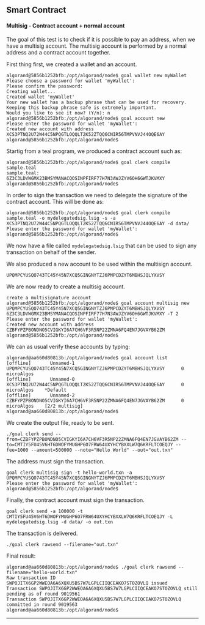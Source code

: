 ## Smart Contract

#### Multisig - Contract account + normal account

The goal of this test is to check if it is possible to pay an address, when we have a multisig account.
The multisig account is performed by a normal address and a contract account together.

First thing first, we created a wallet and an account.

```
algorand@5856b1252bfb:/opt/algorand/node$ goal wallet new myWallet
Please choose a password for wallet 'myWallet':
Please confirm the password:
Creating wallet...
Created wallet 'myWallet'
Your new wallet has a backup phrase that can be used for recovery.
Keeping this backup phrase safe is extremely important.
Would you like to see it now? (Y/n): n
algorand@5856b1252bfb:/opt/algorand/node$ goal account new
Please enter the password for wallet 'myWallet':
Created new account with address XCS3PTNQ2U72W44C5NPQGTLOQQLT2K52ZTQQ6CNIR56TMPVNVJ44OQE6AY
algorand@5856b1252bfb:/opt/algorand/node$
```

Startig from a teal program, we produced a contract account such as:

```
algorand@5856b1252bfb:/opt/algorand/node$ goal clerk compile sample.teal
sample.teal: 6Z3C3LDVWGMX23BMSYMANACQOSINPFIRF77H7N3AWJZYV6OH6GWTJKVMXY
algorand@5856b1252bfb:/opt/algorand/node$
```

In order to sign the transaction we need to delegate the signature of the contract account. This will be done as:

```
algorand@5856b1252bfb:/opt/algorand/node$ goal clerk compile sample.teal -o mydelegatedsig.lsig -s -a XCS3PTNQ2U72W44C5NPQGTLOQQLT2K52ZTQQ6CNIR56TMPVNVJ44OQE6AY -d data/
Please enter the password for wallet 'myWallet':
algorand@5856b1252bfb:/opt/algorand/node$
```

We now have a file called ```mydelegatedsig.lsig``` that can be used to sign any transaction on behalf of the sender.

We also produced a new account to be used within the multisign account.
```
UPQMPCYUSQO743TC45Y45N7XCQ5GINGNYTZJ6PMPCDZYT6MBHSJQLYXVSY
```

We are now ready to create a multisig account.

```
create a multisignature account
algorand@5856b1252bfb:/opt/algorand/node$ goal account multisig new UPQMPCYUSQO743TC45Y45N7XCQ5GINGNYTZJ6PMPCDZYT6MBHSJQLYXVSY 6Z3C3LDVWGMX23BMSYMANACQOSINPFIRF77H7N3AWJZYV6OH6GWTJKVMXY -T 2
Please enter the password for wallet 'myWallet':
Created new account with address CZBFYPZPBONDNO5CVIGKYI6A7CH6VF3R5NP22ZMNA6FQ4EN7JGVAYB62ZM
algorand@5856b1252bfb:/opt/algorand/node$
```

We can as usual verify these accounts by typing:
```
algorand@aa660d80813b:/opt/algorand/node$ goal account list
[offline]       Unnamed-1       UPQMPCYUSQO743TC45Y45N7XCQ5GINGNYTZJ6PMPCDZYT6MBHSJQLYXVSY      0 microAlgos
[offline]       Unnamed-0       XCS3PTNQ2U72W44C5NPQGTLOQQLT2K52ZTQQ6CNIR56TMPVNVJ44OQE6AY      0 microAlgos    *Default
[offline]       Unnamed-2       CZBFYPZPBONDNO5CVIGKYI6A7CH6VF3R5NP22ZMNA6FQ4EN7JGVAYB62ZM      0 microAlgos    [2/2 multisig]
algorand@aa660d80813b:/opt/algorand/node$
```

We create the output file, ready to be sent.

```
./goal clerk send --from=CZBFYPZPBONDNO5CVIGKYI6A7CH6VF3R5NP22ZMNA6FQ4EN7JGVAYB62ZM --to=CMTIY5FU45V6HT6DWOFYMUGHP6O7FRW64UXYHCYBXXLW7Q6KRFLTCOEQJY --fee=1000 --amount=500000 --note="Hello World" --out="out.txn"
```

The address must sign the transaction.

```
goal clerk multisig sign -t hello-world.txn -a UPQMPCYUSQO743TC45Y45N7XCQ5GINGNYTZJ6PMPCDZYT6MBHSJQLYXVSY
Please enter the password for wallet 'myWallet':
algorand@5856b1252bfb:/opt/algorand/node$
```

Finally, the contract account must sign the transaction.

```
goal clerk send -a 100000 -t CMTIY5FU45V6HT6DWOFYMUGHP6O7FRW64UXYHCYBXXLW7Q6KRFLTCOEQJY -L mydelegatedsig.lsig -d data/ -o out.txn
```

The transaction is delivered.
```
./goal clerk rawsend --filename="out.txn"
```

Final result:

```
algorand@aa660d80813b:/opt/algorand/node$ ./goal clerk rawsend --filename="hello-world.txn"
Raw transaction ID SWPOJITX6GP2WWEOA6A6XQXU5BS7W7LGPLCIIQCEAKO7STOZOVLQ issued
Transaction SWPOJITX6GP2WWEOA6A6XQXU5BS7W7LGPLCIIQCEAKO7STOZOVLQ still pending as of round 9019561
Transaction SWPOJITX6GP2WWEOA6A6XQXU5BS7W7LGPLCIIQCEAKO7STOZOVLQ committed in round 9019563
algorand@aa660d80813b:/opt/algorand/node$
```

------
